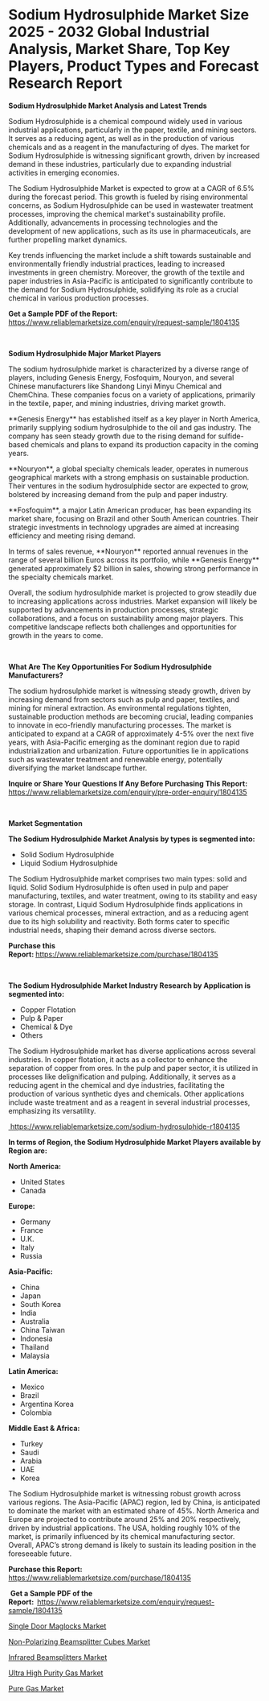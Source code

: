 <p><h1>Sodium Hydrosulphide Market Size 2025 - 2032 Global Industrial Analysis, Market Share, Top Key Players, Product Types and Forecast Research Report</h1></p><p><strong>Sodium Hydrosulphide Market Analysis and Latest Trends</strong></p>
<p><p>Sodium Hydrosulphide is a chemical compound widely used in various industrial applications, particularly in the paper, textile, and mining sectors. It serves as a reducing agent, as well as in the production of various chemicals and as a reagent in the manufacturing of dyes. The market for Sodium Hydrosulphide is witnessing significant growth, driven by increased demand in these industries, particularly due to expanding industrial activities in emerging economies.</p><p>The Sodium Hydrosulphide Market is expected to grow at a CAGR of 6.5% during the forecast period. This growth is fueled by rising environmental concerns, as Sodium Hydrosulphide can be used in wastewater treatment processes, improving the chemical market's sustainability profile. Additionally, advancements in processing technologies and the development of new applications, such as its use in pharmaceuticals, are further propelling market dynamics. </p><p>Key trends influencing the market include a shift towards sustainable and environmentally friendly industrial practices, leading to increased investments in green chemistry. Moreover, the growth of the textile and paper industries in Asia-Pacific is anticipated to significantly contribute to the demand for Sodium Hydrosulphide, solidifying its role as a crucial chemical in various production processes.</p></p>
<p><strong>Get a Sample PDF of the Report:&nbsp;</strong> <a href="https://www.reliablemarketsize.com/enquiry/request-sample/1804135?utm_campaign=2470&utm_medium=2&utm_source=Github&utm_content=ia&utm_term=01042025&utm_id=sodium-hydrosulphide">https://www.reliablemarketsize.com/enquiry/request-sample/1804135</a></p>
<p>&nbsp;</p>
<p><strong>Sodium Hydrosulphide Major Market Players</strong></p>
<p><p>The sodium hydrosulphide market is characterized by a diverse range of players, including Genesis Energy, Fosfoquim, Nouryon, and several Chinese manufacturers like Shandong Linyi Minyu Chemical and ChemChina. These companies focus on a variety of applications, primarily in the textile, paper, and mining industries, driving market growth.</p><p>**Genesis Energy** has established itself as a key player in North America, primarily supplying sodium hydrosulphide to the oil and gas industry. The company has seen steady growth due to the rising demand for sulfide-based chemicals and plans to expand its production capacity in the coming years. </p><p>**Nouryon**, a global specialty chemicals leader, operates in numerous geographical markets with a strong emphasis on sustainable production. Their ventures in the sodium hydrosulphide sector are expected to grow, bolstered by increasing demand from the pulp and paper industry.</p><p>**Fosfoquim**, a major Latin American producer, has been expanding its market share, focusing on Brazil and other South American countries. Their strategic investments in technology upgrades are aimed at increasing efficiency and meeting rising demand. </p><p>In terms of sales revenue, **Nouryon** reported annual revenues in the range of several billion Euros across its portfolio, while **Genesis Energy** generated approximately $2 billion in sales, showing strong performance in the specialty chemicals market. </p><p>Overall, the sodium hydrosulphide market is projected to grow steadily due to increasing applications across industries. Market expansion will likely be supported by advancements in production processes, strategic collaborations, and a focus on sustainability among major players. This competitive landscape reflects both challenges and opportunities for growth in the years to come.</p></p>
<p>&nbsp;</p>
<p><strong>What Are The Key Opportunities For Sodium Hydrosulphide Manufacturers?</strong></p>
<p><p>The sodium hydrosulphide market is witnessing steady growth, driven by increasing demand from sectors such as pulp and paper, textiles, and mining for mineral extraction. As environmental regulations tighten, sustainable production methods are becoming crucial, leading companies to innovate in eco-friendly manufacturing processes. The market is anticipated to expand at a CAGR of approximately 4-5% over the next five years, with Asia-Pacific emerging as the dominant region due to rapid industrialization and urbanization. Future opportunities lie in applications such as wastewater treatment and renewable energy, potentially diversifying the market landscape further.</p></p>
<p><strong>Inquire or Share Your Questions If Any Before Purchasing This Report:</strong> <a href="https://www.reliablemarketsize.com/enquiry/pre-order-enquiry/1804135?utm_campaign=2470&utm_medium=2&utm_source=Github&utm_content=ia&utm_term=01042025&utm_id=sodium-hydrosulphide">https://www.reliablemarketsize.com/enquiry/pre-order-enquiry/1804135</a></p>
<p>&nbsp;</p>
<p><strong>Market Segmentation</strong></p>
<p><strong>The Sodium Hydrosulphide Market Analysis by types is segmented into:</strong></p>
<p><ul><li>Solid Sodium Hydrosulphide</li><li>Liquid Sodium Hydrosulphide</li></ul></p>
<p><p>The Sodium Hydrosulphide market comprises two main types: solid and liquid. Solid Sodium Hydrosulphide is often used in pulp and paper manufacturing, textiles, and water treatment, owing to its stability and easy storage. In contrast, Liquid Sodium Hydrosulphide finds applications in various chemical processes, mineral extraction, and as a reducing agent due to its high solubility and reactivity. Both forms cater to specific industrial needs, shaping their demand across diverse sectors.</p></p>
<p><strong>Purchase this Report:&nbsp;</strong><a href="https://www.reliablemarketsize.com/purchase/1804135?utm_campaign=2470&utm_medium=2&utm_source=Github&utm_content=ia&utm_term=01042025&utm_id=sodium-hydrosulphide">https://www.reliablemarketsize.com/purchase/1804135</a></p>
<p>&nbsp;</p>
<p><strong>The Sodium Hydrosulphide Market Industry Research by Application is segmented into:</strong></p>
<p><ul><li>Copper Flotation</li><li>Pulp & Paper</li><li>Chemical & Dye</li><li>Others</li></ul></p>
<p><p>The Sodium Hydrosulphide market has diverse applications across several industries. In copper flotation, it acts as a collector to enhance the separation of copper from ores. In the pulp and paper sector, it is utilized in processes like delignification and pulping. Additionally, it serves as a reducing agent in the chemical and dye industries, facilitating the production of various synthetic dyes and chemicals. Other applications include waste treatment and as a reagent in several industrial processes, emphasizing its versatility.</p></p>
<p><a href="https://www.reliablemarketsize.com/sodium-hydrosulphide-r1804135?utm_campaign=2470&utm_medium=2&utm_source=Github&utm_content=ia&utm_term=01042025&utm_id=sodium-hydrosulphide">&nbsp;https://www.reliablemarketsize.com/sodium-hydrosulphide-r1804135</a></p>
<p><strong>In terms of Region, the Sodium Hydrosulphide Market Players available by Region are:</strong></p>
<p>
    <p> <strong> North America: </strong>
        <ul>
            <li>United States</li>
            <li>Canada</li>
        </ul>
        </p> 
    <p> <strong> Europe: </strong>
        <ul>
            <li>Germany</li>
            <li>France</li>
            <li>U.K.</li>
            <li>Italy</li>
            <li>Russia</li>
        </ul>
        </p> 
    <p> <strong> Asia-Pacific: </strong>
        <ul>
            <li>China</li>
            <li>Japan</li>
            <li>South Korea</li>
            <li>India</li>
            <li>Australia</li>
            <li>China Taiwan</li>
            <li>Indonesia</li>
            <li>Thailand</li>
            <li>Malaysia</li>
        </ul>
        </p> 
    <p> <strong> Latin America: </strong>
        <ul>
            <li>Mexico</li>
            <li>Brazil</li>
            <li>Argentina Korea</li>
            <li>Colombia</li>
        </ul>
        </p> 
    <p> <strong> Middle East & Africa: </strong>
        <ul>
            <li>Turkey</li>
            <li>Saudi</li>
            <li>Arabia</li>
            <li>UAE</li>
            <li>Korea</li>
        </ul>
    </p>
    </p>
<p><p>The Sodium Hydrosulphide market is witnessing robust growth across various regions. The Asia-Pacific (APAC) region, led by China, is anticipated to dominate the market with an estimated share of 45%. North America and Europe are projected to contribute around 25% and 20% respectively, driven by industrial applications. The USA, holding roughly 10% of the market, is primarily influenced by its chemical manufacturing sector. Overall, APAC’s strong demand is likely to sustain its leading position in the foreseeable future.</p></p>
<p><strong>Purchase this Report: </strong><a href="https://www.reliablemarketsize.com/purchase/1804135?utm_campaign=2470&utm_medium=2&utm_source=Github&utm_content=ia&utm_term=01042025&utm_id=sodium-hydrosulphide">https://www.reliablemarketsize.com/purchase/1804135</a></p>
<p>&nbsp;<strong>Get a Sample PDF of the Report:&nbsp;&nbsp;</strong><a href="https://www.reliablemarketsize.com/enquiry/request-sample/1804135?utm_campaign=2470&utm_medium=2&utm_source=Github&utm_content=ia&utm_term=01042025&utm_id=sodium-hydrosulphide">https://www.reliablemarketsize.com/enquiry/request-sample/1804135</a></p>
<p><strong></strong></p>
<p><p><a href="https://www.linkedin.com/pulse/single-door-maglocks-market-report-2025-2032-highlights-growth-tktaf?utm_campaign=2470&utm_medium=2&utm_source=Github&utm_content=ia&utm_term=01042025&utm_id=sodium-hydrosulphide">Single Door Maglocks Market</a></p><p><a href="https://www.linkedin.com/pulse/non-polarizing-beamsplitter-cubes-market-evaluation-vmw8f?utm_campaign=2470&utm_medium=2&utm_source=Github&utm_content=ia&utm_term=01042025&utm_id=sodium-hydrosulphide">Non-Polarizing Beamsplitter Cubes Market</a></p><p><a href="https://www.linkedin.com/pulse/global-infrared-beamsplitters-market-forecast-year-2025-juvhf?utm_campaign=2470&utm_medium=2&utm_source=Github&utm_content=ia&utm_term=01042025&utm_id=sodium-hydrosulphide">Infrared Beamsplitters Market</a></p><p><a href="https://github.com/goickpache1m/Market-Research-Report-List-1/blob/main/ultra-high-purity-gas-market.md?utm_campaign=2470&utm_medium=2&utm_source=Github&utm_content=ia&utm_term=01042025&utm_id=sodium-hydrosulphide">Ultra High Purity Gas Market</a></p><p><a href="https://github.com/smarzkathyb6/Market-Research-Report-List-1/blob/main/pure-gas-market.md?utm_campaign=2470&utm_medium=2&utm_source=Github&utm_content=ia&utm_term=01042025&utm_id=sodium-hydrosulphide">Pure Gas Market</a></p></p>